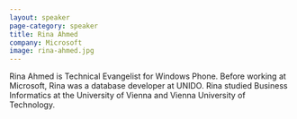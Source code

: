 ```yaml
---
layout: speaker
page-category: speaker
title: Rina Ahmed
company: Microsoft
image: rina-ahmed.jpg
---
```


Rina Ahmed is Technical Evangelist for Windows Phone. Before working at Microsoft, Rina was a database developer at UNIDO. Rina studied Business Informatics at the University of Vienna and Vienna University of Technology.